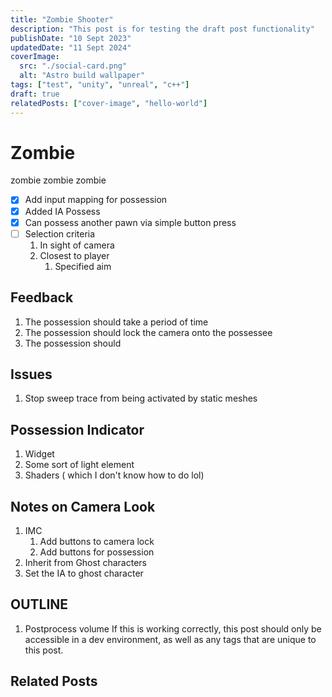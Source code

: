 ```yaml
---
title: "Zombie Shooter"
description: "This post is for testing the draft post functionality"
publishDate: "10 Sept 2023"
updatedDate: "11 Sept 2024"
coverImage:
  src: "./social-card.png"
  alt: "Astro build wallpaper"
tags: ["test", "unity", "unreal", "c++"]
draft: true
relatedPosts: ["cover-image", "hello-world"]
---
```


# Zombie
zombie zombie zombie

- [x] Add input mapping for possession
- [x] Added IA Possess
- [x] Can possess another pawn via simple button press
- [ ] Selection criteria
	1. In sight of camera
	2. Closest to player
		1. Specified aim

## Feedback
1. The possession should take a period of time
2. The possession should lock the camera onto the possessee
3. The possession should 

## Issues
1. Stop sweep trace from being activated by static meshes



## Possession Indicator
1. Widget
2. Some sort of light element
3. Shaders ( which I don't know how to do lol)

## Notes on Camera Look
1. IMC
	1. Add buttons to camera lock
	2. Add buttons for possession
2. Inherit from Ghost characters
3. Set the IA to ghost character

## OUTLINE
1. Postprocess volume
If this is working correctly, this post should only be accessible in a dev environment, as well as any tags that are unique to this post.

## Related Posts
